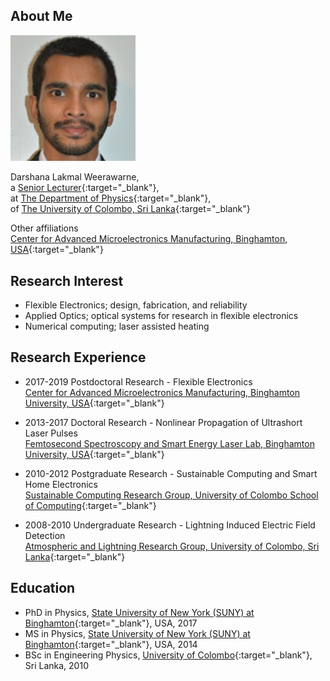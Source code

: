 ## About Me

<img class="profile-picture" src="mypicture.jpg" width="200">

Darshana Lakmal Weerawarne,  
a [Senior Lecturer](https://www.res.cmb.ac.lk/physics/darshana-lakmal/){:target="_blank"},  
at [The Department of Physics](https://science.cmb.ac.lk/physics/){:target="_blank"},  
of [The University of Colombo, Sri Lanka](https://cmb.ac.lk/){:target="_blank"}   

Other affiliations  
[Center for Advanced Microelectronics Manufacturing, Binghamton, USA](https://www.binghamton.edu/camm/){:target="_blank"}  

## Research Interest
* Flexible Electronics; design, fabrication, and reliability  
* Applied Optics; optical systems for research in flexible electronics  
* Numerical computing; laser assisted heating  

## Research Experience 
* 2017-2019 Postdoctoral Research - Flexible Electronics  
  [Center for Advanced Microelectronics Manufacturing, Binghamton University, USA](https://www.binghamton.edu/camm/){:target="_blank"}  

* 2013-2017 Doctoral Research - Nonlinear Propagation of Ultrashort Laser Pulses  
  [Femtosecond Spectroscopy and Smart Energy Laser Lab, Binghamton University, USA](https://sites.google.com/a/binghamton.edu/bshim/home){:target="_blank"}  

* 2010-2012 Postgraduate Research - Sustainable Computing and Smart Home Electronics  
  [Sustainable Computing Research Group, University of Colombo School of Computing](http://www.scorelab.org/){:target="_blank"}  

* 2008-2010 Undergraduate Research - Lightning Induced Electric Field Detection  
  [Atmospheric and Lightning Research Group, University of Colombo, Sri Lanka](https://science.cmb.ac.lk/physics/research/research-groups/atmospheric-and-lightning-research-group/){:target="_blank"}  

## Education 
* PhD in Physics, [State University of New York (SUNY) at Binghamton](https://www.binghamton.edu/){:target="_blank"}, USA, 2017  
* MS in Physics, [State University of New York (SUNY) at Binghamton](https://www.binghamton.edu/){:target="_blank"}, USA, 2014  
* BSc in Engineering Physics, [University of Colombo](https://cmb.ac.lk/){:target="_blank"}, Sri Lanka, 2010  


